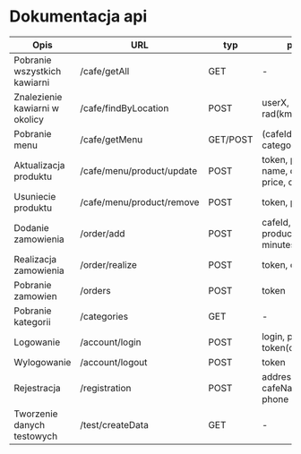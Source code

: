 Dokumentacja api
==================

| Opis      | URL       | typ | params  | return|
|-----------|-----------|------|---------| ----------|
| Pobranie wszystkich kawiarni    | /cafe/getAll         |GET| - | JSON
|Znalezienie kawiarni w okolicy | /cafe/findByLocation | POST| userX, userY, rad(km)|JSON
|Pobranie menu | /cafe/getMenu | GET/POST | (cafeId, category)/(token) | JSON
|Aktualizacja produktu| /cafe/menu/product/update | POST| token, productId, name, description, price, categoryId| "OK"
|Usuniecie produktu | /cafe/menu/product/remove | POST | token, productId | "OK"
|Dodanie zamowienia| /order/add | POST | cafeId, userName, productIds(tablica), minutes | "OK"
|Realizacja zamowienia | /order/realize | POST | token, orderId | "OK"
|Pobranie zamowien | /orders | POST |token|JSON
|Pobranie kategorii| /categories | GET | - | JSON
|Logowanie| /account/login | POST | login, password, token(opcjonalnie) | JSON
|Wylogowanie| /account/logout| POST | token | "OK"
|Rejestracja| /registration | POST | address, cafeName, email, phone | "OK"
|Tworzenie danych testowych | /test/createData | GET | - | "OK"